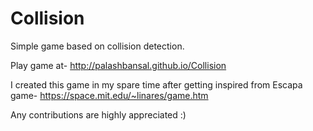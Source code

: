 # Collision
Simple game based on collision detection.

Play game at- http://palashbansal.github.io/Collision

I created this game in my spare time after getting inspired from Escapa game- https://space.mit.edu/~linares/game.htm

Any contributions are highly appreciated :)
